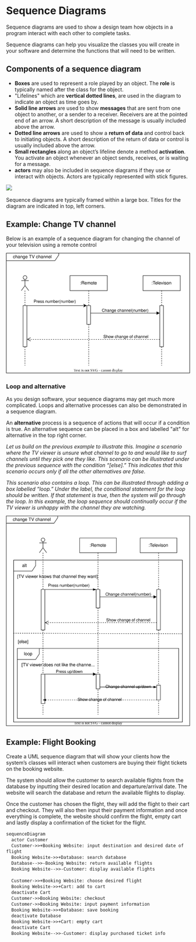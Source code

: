 # Sequence Diagrams

Sequence diagrams are used to show a design team how objects in a program interact with each other to complete tasks.

Sequence diagrams can help you visualize the classes you will create in your software and determine the functions that will need to be written.

## Components of a sequence diagram

- **Boxes** are used to represent a role played by an object. The **role** is typically named after the class for the object.
- "Lifelines" which are **vertical dotted lines**, are used in the diagram to indicate an object as time goes by.
- **Solid line arrows** are used to show **messages** that are sent from one object to another, or a sender to a receiver. Receivers are at the pointed end of an arrow. A short description of the message is usually included above the arrow.
- **Dotted line arrows** are used to show a **return of data** and control back to initiating objects. A short description of the return of data or control is usually included above the arrow.
- **Small rectangles** along an object’s lifeline denote a method **activation**. You activate an object whenever an object sends, receives, or is waiting for a message.
- **actors** may also be included in sequence diagrams if they use or interact with objects. Actors are typically represented with stick figures.

![](https://conceptdraw.com/a3156c3/p1/preview/640/pict--uml-sequence-diagram-symbols-design-elements-bank-uml-sequence-diagram)

Sequence diagrams are typically framed within a large box. Titles for the diagram are indicated in top, left corners.


## Example: Change TV channel

Below is an example of a sequence diagram for changing the channel of your television using a remote control

![](change-tv-channel.svg)

### Loop and alternative

As you design software, your sequence diagrams may get much more complicated. Loops and alternative processes can also be demonstrated in a sequence diagram.

An **alternative** process is a sequence of actions that will occur if a condition is true. An alternative sequence can be placed in a box and labelled "alt" for alternative in the top right corner.

*Let us build on the previous example to illustrate this. Imagine a scenario where the TV viewer is unsure what channel to go to and would like to surf channels until they pick one they like. This scenario can be illustrated under the previous sequence with the condition “[else].” This indicates that this scenario occurs only if all the other alternatives are false.*

*This scenario also contains a loop. This can be illustrated through adding a box labelled “loop.” Under the label, the conditional statement for the loop should be written. If that statement is true, then the system will go through the loop. In this example, the loop sequence should continually occur if the TV viewer is unhappy with the channel they are watching.*

![](alt-and-loop.svg)


## Example: Flight Booking

Create a UML sequence diagram that will show your clients how the system’s classes will interact when customers are buying their flight tickets on the booking website.

The system should allow the customer to search available flights from the database by inputting their desired location and departure/arrival date. The website will search the database and return the available flights to display.

Once the customer has chosen the flight, they will add the flight to their cart and checkout. They will also then input their payment information and once everything is complete, the website should confirm the flight, empty cart and lastly display a confirmation of the ticket for the flight.


```mermaid
sequenceDiagram
  actor Customer
  Customer->>+Booking Website: input destination and desired date of flight
  Booking Website->>+Database: search database
  Database-->>-Booking Website: return available flights
  Booking Website-->>-Customer: display available flights

  Customer->>+Booking Website: choose desired flight
  Booking Website->>+Cart: add to cart
  deactivate Cart
  Customer->>Booking Website: checkout
  Customer->>Booking Website: input payment information
  Booking Website->>+Database: save booking
  deactivate Database
  Booking Website->>+Cart: empty cart
  deactivate Cart
  Booking Website-->>-Customer: display purchased ticket info
```
